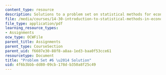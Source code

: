 ```yaml
---
content_type: resource
description: Solutions to a problem set on statistical methods for economics.
file: /media/courses/14-30-introduction-to-statistical-methods-in-economics-spring-2009/4f6b3bbbdd8009cb178db350a8f25c49_MIT14_30s09_sol_pset06.pdf
file_type: application/pdf
learning_resource_types:
- Assignments
ocw_type: OCWFile
parent_title: Assignments
parent_type: CourseSection
parent_uid: f6607e30-88f8-a8aa-1ed3-baa0f53cce61
resourcetype: Document
title: "Problem Set #6 \u2014 Solution"
uid: 4f6b3bbb-dd80-09cb-178d-b350a8f25c49
---
```

